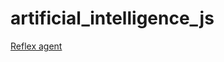 # artificial_intelligence_js

[Reflex agent](https://esahuay.github.io/AgenteInteligente_201123110/01_reflex_agent.html)

